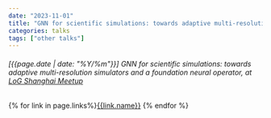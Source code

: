 ```yaml
---
date: "2023-11-01"
title: "GNN for scientific simulations: towards adaptive multi-resolution simulators and a foundation neural operator, at LoG Shanghai Meetup"
categories: talks
tags: ["other talks"]
---
```


###### [{{page.date | date: "%Y/%m"}}] GNN for scientific simulations: towards adaptive multi-resolution simulators and a foundation neural operator, at [LoG Shanghai Meetup](https://log2023sh.github.io/)

{% for link in page.links%}<span class="badge bg-info"><a href="{{link.url}}">{{link.name}}</a></span> {% endfor %}
